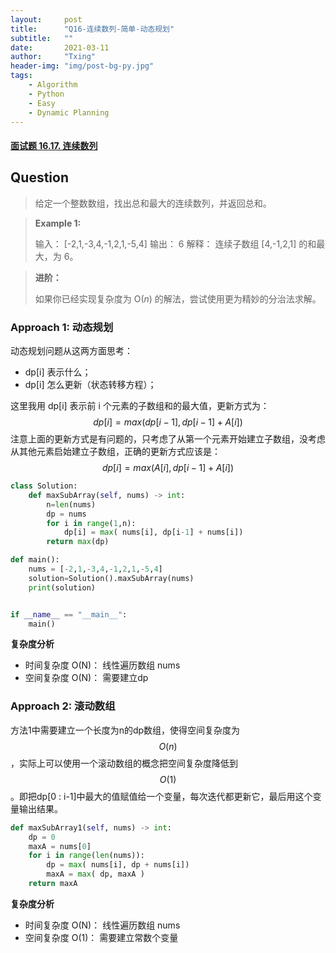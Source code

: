 ```yaml
---
layout:     post
title:      "Q16-连续数列-简单-动态规划"
subtitle:   ""
date:       2021-03-11
author:     "Txing"
header-img: "img/post-bg-py.jpg"
tags:
    - Algorithm
    - Python
    - Easy
    - Dynamic Planning
---
```


#### [面试题 16.17. 连续数列](https://leetcode-cn.com/problems/contiguous-sequence-lcci/)

## Question

> 给定一个整数数组，找出总和最大的连续数列，并返回总和。
>

> **Example 1:**
>
> 输入： [-2,1,-3,4,-1,2,1,-5,4]
> 输出： 6
> 解释： 连续子数组 [4,-1,2,1] 的和最大，为 6。

> **进阶：**
>
> 如果你已经实现复杂度为 O(*n*) 的解法，尝试使用更为精妙的分治法求解。

### Approach 1:  动态规划

动态规划问题从这两方面思考：

- dp[i] 表示什么；
- dp[i] 怎么更新（状态转移方程）；

这里我用 dp[i] 表示前 i 个元素的子数组和的最大值，更新方式为：
$$
dp[i] = max( dp[i-1], dp[i-1]+A[i])
$$
注意上面的更新方式是有问题的，只考虑了从第一个元素开始建立子数组，没考虑从其他元素启始建立子数组，正确的更新方式应该是：
$$
dp[i] = max( A[i], dp[i-1]+A[i])
$$


```python
class Solution:
    def maxSubArray(self, nums) -> int:
        n=len(nums)
        dp = nums
        for i in range(1,n):
            dp[i] = max( nums[i], dp[i-1] + nums[i])
        return max(dp)

def main():
    nums = [-2,1,-3,4,-1,2,1,-5,4]
    solution=Solution().maxSubArray(nums)
    print(solution)


if __name__ == "__main__":
    main()
```

**复杂度分析**

- 时间复杂度 O(N)： 线性遍历数组 nums 
- 空间复杂度 O(N)： 需要建立dp



### Approach 2:  滚动数组

方法1中需要建立一个长度为n的dp数组，使得空间复杂度为$$O(n)$$，实际上可以使用一个滚动数组的概念把空间复杂度降低到$$O(1)$$。即把dp[0 : i-1]中最大的值赋值给一个变量，每次迭代都更新它，最后用这个变量输出结果。

```python
def maxSubArray1(self, nums) -> int:
    dp = 0
    maxA = nums[0]
    for i in range(len(nums)):
        dp = max( nums[i], dp + nums[i])
        maxA = max( dp, maxA )
    return maxA
```

**复杂度分析**

- 时间复杂度 O(N)： 线性遍历数组 nums 
- 空间复杂度 O(1)： 需要建立常数个变量